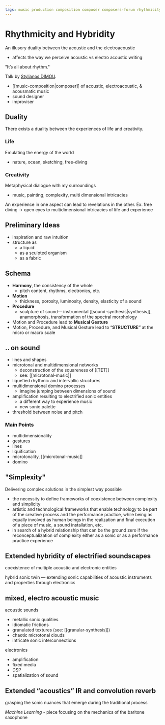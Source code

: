 ```yaml
---
tags: music production composition composer composers-forum rhythmicity hybridity electroacoustic acoustic sound-design
---
```


# Rhythmicity and Hybridity

An illusory duality between the acoustic and the electroacoustic

- affects the way we perceive acoustic vs electro acoustic writing

"It’s all about rhythm."

Talk by [Stylianos DIMOU](https://stylianosdimou.com/).

- [[music-composition|composer]] of acoustic, electroacoustic, & acousmatic music
- sound designer
- improviser

## Duality

There exists a duality between the experiences of life and creativity.

### Life

Emulating the energy of the world

- nature, ocean, sketching, free-diving

### Creativity

Metaphysical dialogue with my surroundings

- music, painting, complexity, multi dimensional intricacies

An experience in one aspect can lead to revelations in the other. Ex. free diving → open eyes to multidimensional intricacies of life and experience

## Preliminary Ideas

- inspiration and raw intuition
- structure as
  - a liquid
  - as a sculpted organism
  - as a fabric

## Schema

- **Harmony**, the consistency of the whole
  - pitch content, rhythms, electronics, etc.
- **Motion**
  - thickness, porosity, luminosity, density, elasticity of a sound
- **Procedure**
  - sculpture of sound— instrumental [[sound-synthesis|synthesis]], anamorphosis, transformation of the spectral morphology
- Motion and Procedure lead to **Musical Gesture**
- Motion, Procedure, and Musical Gesture lead to “**STRUCTURE”** at the micro or macro scale

## .. on sound

- lines and shapes
- microtonal and multidimensional networks
  - deconstruction of the squareness of [[TET]]
  - see: [[microtonal-music]]
- liquefied rhythmic and intervallic structures
- multidimensional domino processes
  - imagine jumping between dimensions of sound
- amplification resulting to electrified sonic entities
  - a different way to experience music
  - new sonic palette
- threshold between noise and pitch

### Main Points

- multidimensionality
- gestures
- lines
- liquification
- microtonality, [[microtonal-music]]
- domino

## "Simplexity"

Delivering complex solutions in the simplest way possible

- the necessity to define frameworks of coexistence between complexity and simplicity
- artistic and technological frameworks that enable technology to be part of the creative process and the performance practice, while being as equally involved as human beings in the realization and final execution of a piece of music, a sound installation, etc.
- in search of a hybrid relationship that can be the ground zero if the reconceptualization of complexity either as a sonic or as a performance practice experience

## Extended hybridity of electrified soundscapes

coexistence of multiple acoustic and electronic entities

hybrid sonic twin — extending sonic capabilities of acoustic instruments and properties through electronics

## mixed, electro acoustic music

acoustic sounds

- metallic sonic qualities
- idiomatic frictions
- granulated textures (see: [[granular-synthesis]])
- chaotic microtonal clouds
- intricate sonic interconnections

electronics

- amplification
- fixed media
- DSP
- spatialization of sound

## Extended “acoustics” IR and convolution reverb

grasping the sonic nuances that emerge during the traditional process

_Machine Learning_ - piece focusing on the mechanics of the baritone saxophone
